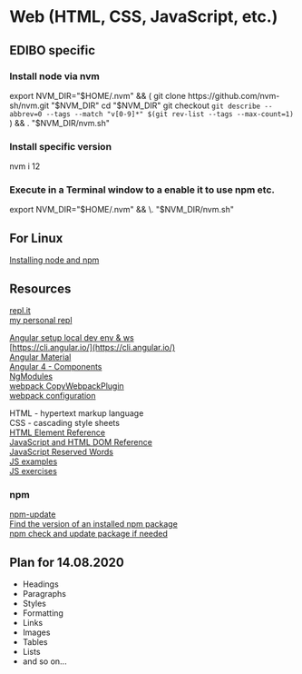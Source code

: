 # Web (HTML, CSS, JavaScript, etc.)
## EDIBO specific
### Install node via nvm
export NVM_DIR="$HOME/.nvm" && (
git clone https://github.com/nvm-sh/nvm.git "$NVM_DIR"
cd "$NVM_DIR"
git checkout `git describe --abbrev=0 --tags --match "v[0-9]*" $(git rev-list --tags --max-count=1)`
) && \. "$NVM_DIR/nvm.sh"

### Install specific version
nvm i 12

### Execute in a Terminal window to a enable it to use npm etc.
export NVM_DIR="$HOME/.nvm" && \. "$NVM_DIR/nvm.sh"

## For Linux
[Installing node and npm](https://github.com/nodesource/distributions/blob/master/README.md)  

## Resources

[repl.it](https://repl.it/)  
[my personal repl](https://repl.it/@makgar/)  

[Angular setup local dev env & ws](https://angular.io/guide/setup-local)  
[https://cli.angular.io/](https://cli.angular.io/)  
[Angular Material](https://material.angular.io/)  
[Angular 4 - Components](https://www.tutorialspoint.com/angular4/angular4_components.htm)  
[NgModules](https://angular.io/guide/ngmodules)  
[webpack CopyWebpackPlugin](https://webpack.js.org/plugins/copy-webpack-plugin/)  
[webpack configuration](https://webpack.js.org/configuration/)  

HTML - hypertext markup language  
CSS - cascading style sheets  
[HTML Element Reference](https://www.w3schools.com/tags/default.asp)  
[JavaScript and HTML DOM Reference](https://www.w3schools.com/jsref/default.asp)  
[JavaScript Reserved Words](https://www.w3schools.com/js/js_reserved.asp)  
[JS examples](https://www.w3schools.com/js/js_examples.asp)  
[JS exercises](https://www.w3schools.com/js/exercise_js.asp?filename=exercise_js_variables1)  

### npm
[npm-update](https://docs.npmjs.com/cli/update)  
[Find the version of an installed npm package](https://stackoverflow.com/questions/10972176/find-the-version-of-an-installed-npm-package)  
[npm check and update package if needed](https://stackoverflow.com/questions/16525430/npm-check-and-update-package-if-needed)  

## Plan for 14.08.2020
- Headings
- Paragraphs
- Styles
- Formatting
- Links
- Images
- Tables
- Lists
- and so on...
